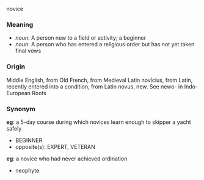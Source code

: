 novice
### Meaning
+ _noun_: A person new to a field or activity; a beginner
+ _noun_: A person who has entered a religious order but has not yet taken final vows

### Origin

Middle English, from Old French, from Medieval Latin novīcius, from Latin, recently entered into a condition, from Latin novus, new. See newo- in Indo-European Roots

### Synonym

__eg__: a 5-day course during which novices learn enough to skipper a yacht safely

+ BEGINNER
+ opposite(s): EXPERT, VETERAN

__eg__: a novice who had never achieved ordination

+ neophyte



